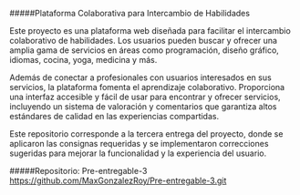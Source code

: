 #####Plataforma Colaborativa para Intercambio de Habilidades

Este proyecto es una plataforma web diseñada para facilitar el intercambio colaborativo de habilidades. Los usuarios pueden buscar y ofrecer una amplia gama de servicios en áreas como programación, diseño gráfico, idiomas, cocina, yoga, medicina y más.

Además de conectar a profesionales con usuarios interesados en sus servicios, la plataforma fomenta el aprendizaje colaborativo. Proporciona una interfaz accesible y fácil de usar para encontrar y ofrecer servicios, incluyendo un sistema de valoración y comentarios que garantiza altos estándares de calidad en las experiencias compartidas.

Este repositorio corresponde a la tercera entrega del proyecto, donde se aplicaron las consignas requeridas y se implementaron correcciones sugeridas para mejorar la funcionalidad y la experiencia del usuario.

#####Repositorio: Pre-entregable-3 https://github.com/MaxGonzalezRoy/Pre-entregable-3.git